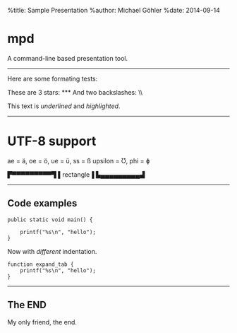 %title: Sample Presentation
%author: Michael Göhler
%date: 2014-09-14

mpd
===

A command-line based presentation tool.

--------------------------------------------

Here are some formating tests:

These are 3 stars: \*\*\*
And two backslashes: \\\\

This text is _underlined_ and *highlighted*.

********************************************

# UTF-8 support

ae = ä, oe = ö, ue = ü, ss = ß
upsilon = Ʊ, phi = ɸ

▛▀▀▀▀▀▀▀▀▀▜
▌rectangle▐
▙▄▄▄▄▄▄▄▄▄▟

* * *

## Code examples

    public static void main() {
    
        printf("%s\n", "hello");
    }

Now with *different* indentation.

	function expand_tab {
        printf("%s\n", "hello");
    }

***

The END
-------

My only friend, the end.

